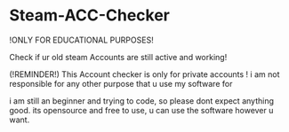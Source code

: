 # Steam-ACC-Checker
!ONLY FOR EDUCATIONAL PURPOSES!


Check if ur old steam Accounts are still active and working!


(!REMINDER!) This Account checker is only for private accounts ! i am not responsible for any other purpose that u use my software for 

i am still an beginner and trying to code, so please dont expect anything good. its opensource and free to use, u can use the software however u want.
